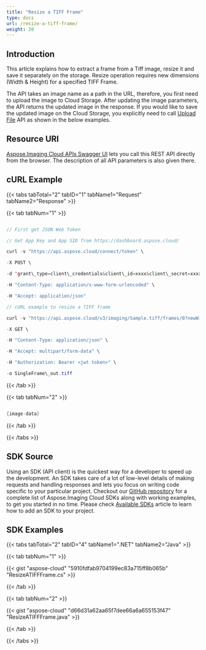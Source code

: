 ```yaml
---
title: "Resize a TIFF Frame"
type: docs
url: /resize-a-tiff-frame/
weight: 20
---
```


## **Introduction**
This article explains how to extract a frame from a Tiff image, resize it and save it separately on the storage. Resize operation requires new dimensions (Width & Height) for a specified TIFF Frame.

The API takes an image name as a path in the URL, therefore, you first need to upload the image to Cloud Storage. After updating the image parameters, the API returns the updated image in the response. If you would like to save the updated image on the Cloud Storage, you explicitly need to call [Upload File](https://apireference.aspose.cloud/imaging/#/File/UploadFile) API as shown in the below examples.
## **Resource URI**
[Aspose.Imaging Cloud APIs Swagger UI](https://apireference.aspose.cloud/imaging/#/Frames/GetImageFrame) lets you call this REST API directly from the browser. The description of all API parameters is also given there.
## **cURL Example**
{{< tabs tabTotal="2" tabID="1" tabName1="Request" tabName2="Response" >}}

{{< tab tabNum="1" >}}

```java

// First get JSON Web Token

// Get App Key and App SID from https://dashboard.aspose.cloud/

curl -v "https://api.aspose.cloud/connect/token" \

-X POST \

-d 'grant\_type=client\_credentials&client\_id=xxxx&client\_secret=xxxx' \

-H "Content-Type: application/x-www-form-urlencoded" \

-H "Accept: application/json"

// cURL example to resize a TIFF frame

curl -v "https://api.aspose.cloud/v3/imaging/Sample.tiff/frames/0?newWidth=300&newHeight=300&saveOtherFrames=false" \

-X GET \

-H "Content-Type: application/json" \

-H "Accept: multipart/form-data" \

-H "Authorization: Bearer <jwt token>" \

-o SingleFrame\_out.tiff

```

{{< /tab >}}

{{< tab tabNum="2" >}}

```java

{image-data}

```

{{< /tab >}}

{{< /tabs >}}
## **SDK Source**
Using an SDK (API client) is the quickest way for a developer to speed up the development. An SDK takes care of a lot of low-level details of making requests and handling responses and lets you focus on writing code specific to your particular project. Checkout our [GitHub repository](https://github.com/aspose-imaging-cloud) for a complete list of Aspose.Imaging Cloud SDKs along with working examples, to get you started in no time. Please check [Available SDKs](/available-sdks/) article to learn how to add an SDK to your project.
## **SDK Examples**
{{< tabs tabTotal="2" tabID="4" tabName1=".NET" tabName2="Java" >}}

{{< tab tabNum="1" >}}

{{< gist "aspose-cloud" "5910fdfab9704199ec83a715ff8b065b" "ResizeATIFFFrame.cs" >}}

{{< /tab >}}

{{< tab tabNum="2" >}}

{{< gist "aspose-cloud" "d66d31a62aa65f7dee66a6a655153f47" "ResizeATIFFFrame.java" >}}

{{< /tab >}}

{{< /tabs >}}
